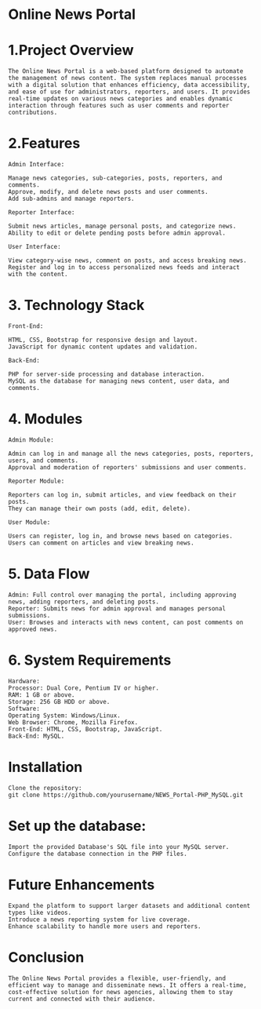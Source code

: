 # Online News Portal
# 1.Project Overview
    The Online News Portal is a web-based platform designed to automate the management of news content. The system replaces manual processes with a digital solution that enhances efficiency, data accessibility, and ease of use for administrators, reporters, and users. It provides real-time updates on various news categories and enables dynamic interaction through features such as user comments and reporter contributions.

# 2.Features
    Admin Interface:

    Manage news categories, sub-categories, posts, reporters, and comments.
    Approve, modify, and delete news posts and user comments.
    Add sub-admins and manage reporters.

    Reporter Interface:

    Submit news articles, manage personal posts, and categorize news.
    Ability to edit or delete pending posts before admin approval.

    User Interface:

    View category-wise news, comment on posts, and access breaking news.
    Register and log in to access personalized news feeds and interact with the content.
# 3. Technology Stack
    Front-End:

    HTML, CSS, Bootstrap for responsive design and layout.
    JavaScript for dynamic content updates and validation.

    Back-End:

    PHP for server-side processing and database interaction.
    MySQL as the database for managing news content, user data, and comments.

# 4. Modules
    Admin Module:

    Admin can log in and manage all the news categories, posts, reporters, users, and comments.
    Approval and moderation of reporters' submissions and user comments.

    Reporter Module:

    Reporters can log in, submit articles, and view feedback on their posts.
    They can manage their own posts (add, edit, delete).

    User Module:

    Users can register, log in, and browse news based on categories.
    Users can comment on articles and view breaking news.

# 5. Data Flow
    Admin: Full control over managing the portal, including approving news, adding reporters, and deleting posts.
    Reporter: Submits news for admin approval and manages personal submissions.
    User: Browses and interacts with news content, can post comments on approved news.
# 6. System Requirements
    Hardware:
    Processor: Dual Core, Pentium IV or higher.
    RAM: 1 GB or above.
    Storage: 256 GB HDD or above.
    Software:
    Operating System: Windows/Linux.
    Web Browser: Chrome, Mozilla Firefox.
    Front-End: HTML, CSS, Bootstrap, JavaScript.
    Back-End: MySQL.

# Installation
    Clone the repository:
    git clone https://github.com/yourusername/NEWS_Portal-PHP_MySQL.git

# Set up the database:

    Import the provided Database's SQL file into your MySQL server.
    Configure the database connection in the PHP files.

# Future Enhancements
    Expand the platform to support larger datasets and additional content types like videos.
    Introduce a news reporting system for live coverage.
    Enhance scalability to handle more users and reporters.

# Conclusion
    The Online News Portal provides a flexible, user-friendly, and efficient way to manage and disseminate news. It offers a real-time, cost-effective solution for news agencies, allowing them to stay current and connected with their audience.
